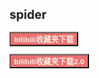 ## spider

<a href="/#/spider/bilibili"><button class="mybutton" style="background-color: #ea7070"><b><font color='#f4f0e6'>bilibili收藏夹下载</font></b></button></a>

<a href="/#/spider/bilibili2.0"><button class="mybutton" style="background-color: #ea7070"><b><font color='#f4f0e6'>bilibili收藏夹下载2.0</font></b></button></a>

